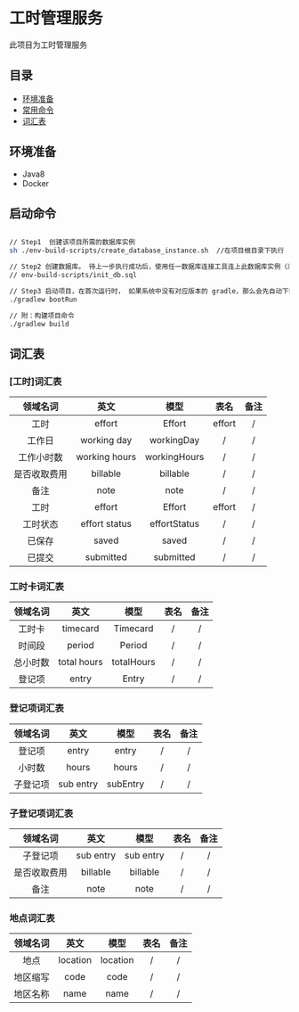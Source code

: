 # 工时管理服务

此项目为工时管理服务

## 目录
* [环境准备](#环境准备)
* [常用命令](#常用命令)
* [词汇表](#词汇表)

## 环境准备
- Java8
- Docker

## 启动命令
```bash

// Step1  创建该项目所需的数据库实例
sh ./env-build-scripts/create_database_instance.sh  //在项目根目录下执行

// Step2 创建数据库。 待上一步执行成功后，使用任一数据库连接工具连上此数据库实例（示例用户名密码在命令脚本中），在 sql console 中执行以下sql 脚本,创建数据库
// env-build-scripts/init_db.sql  

// Step3 启动项目，在首次运行时， 如果系统中没有对应版本的 gradle，那么会先自动下载，之后项目启动时，会自动运行db/migration下的所有sql 脚本，创建对应的表，数据库结构等等, 最后项目启动在 8080 端口下
./gradlew bootRun       

// 附：构建项目命令
./gradlew build      

```

## 词汇表

### [**工时**]词汇表
|  领域名词 |  英文   |  模型  |   表名  |  备注  |
|  :----:  | :----: | :----: | :----: | :----: |
|    工时  | effort |  Effort  | effort | / | 
|    工作日  | working day |  workingDay  | / | / | 
|    工作小时数  | working hours |  workingHours  | / | / | 
|    是否收取费用  | billable |  billable  | / | / | 
|     备注  | note |  note  | / | / | 
|    工时  | effort |  Effort  | effort | / | 
|    工时状态  | effort status |  effortStatus  | / | / | 
|    已保存  | saved |  saved  | / | / | 
|    已提交  | submitted |  submitted  | / | / | 

### 工时卡词汇表
| 领域名词 |  英文   |  模型  |   表名  |  备注  |
|  :----:  | :----: | :----: | :----: | :----: |
| 工时卡  | timecard | Timecard | / | / |  
| 时间段  | period | Period | / | / | 
| 总小时数  | total hours | totalHours | / | / | 
| 登记项  | entry |  Entry | / | / | 

### 登记项词汇表
| 领域名词 |  英文   |  模型  |   表名  |  备注  |
|  :----:  | :----: | :----: | :----: | :----: |
| 登记项  | entry | entry | / | / |  
| 小时数  | hours | hours | / | / |  
| 子登记项  | sub entry | subEntry | / | / |  

### 子登记项词汇表
| 领域名词 |  英文   |  模型  |   表名  |  备注  |
|  :----:  | :----: | :----: | :----: | :----: |
| 子登记项  |  sub entry | sub entry | / | / |  
| 是否收取费用  |  billable | billable | / | / |  
| 备注  | note | note | / | / |  

### 地点词汇表
| 领域名词 |  英文   |  模型  |   表名  |  备注  |
|  :----:  | :----: | :----: | :----: | :----: |
| 地点  |  location | location | / | / |  
| 地区缩写  |  code | code | / | / |  
| 地区名称  | name | name | / | / |  

